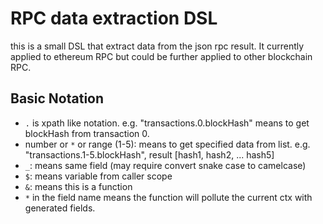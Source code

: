 # RPC data extraction DSL

this is a small DSL that extract data from the json rpc result. It currently applied to ethereum RPC but could be further applied to other blockchain RPC.

## Basic Notation

* ``.`` is xpath like notation. e.g. "transactions.0.blockHash" means to get blockHash from transaction 0.
* number or ``*`` or range (1-5): means to get specified data from list. e.g. "transactions.1-5.blockHash", result [hash1, hash2, ... hash5]
* ``_``: means same field (may require convert snake case to camelcase)
* ``$``: means variable from caller scope
* ``&``: means this is a function
* ``*`` in the field name means the function will pollute the current ctx with generated fields.
